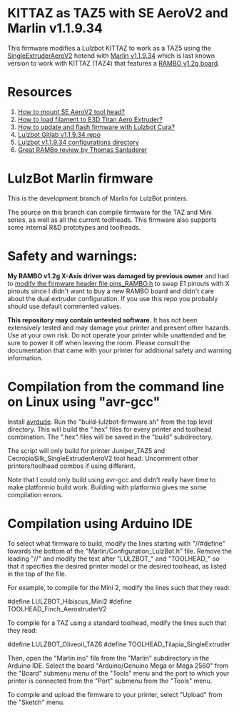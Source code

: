 # KITTAZ as TAZ5 with SE AeroV2 and Marlin v1.1.9.34

This firmware modifies a Lulzbot KITTAZ to work as a TAZ5 using the [SingleExtruderAeroV2](https://lulzbot.com/store/lulzbot-se-tool-head-nickel-plated-copper-0-5-mm-kt-cp0136?ref=KT-CP0136#product-description) hotend with [Marlin v1.1.9.34](https://download.lulzbot.com/Software/Marlin/1.1.9.34/) which is last known version to work with KITTAZ (TAZ4) that features a [RAMBO v1.2g board](https://reprap.org/wiki/Rambo_v1.2).

# Resources

1. [How to mount SE AeroV2 tool head?](https://ohai.lulzbot.com/project/mount-adapter-installation-instructions-taz56/)
2. [How to load filament to E3D Titan Aero Extruder?](https://www.youtube.com/watch?v=Etjmb84w3YU&ab_channel=IT-Works3D)
3. [How to update and flash firmware with Lulzbot Cura?](https://ohai.lulzbot.com/project/flashing-firmware-through-cura-3620/firmware-flashing/)
4. [Lulzbot Gitlab v1.1.9.34 repo](https://gitlab.com/lulzbot3d/marlin/-/tree/5f9c029d153c3cac2728ecbb04a5d45b27810733/)
5. [Lulzbot v1.1.9.34 configurations directory](https://download.lulzbot.com/Software/Marlin/1.1.9.34/)
6. [Great RAMBo review by Thomas Sanladerer](https://www.youtube.com/watch?v=6PHExxK8lLg&t=261s&ab_channel=ThomasSanladerer)


# LulzBot Marlin firmware

This is the development branch of Marlin for LulzBot printers.

The source on this branch can compile firmware for the TAZ and Mini series, as well as all the current toolheads. This firmware also supports some internal R&D prototypes and toolheads.

# Safety and warnings:

**My RAMBO v1.2g X-Axis driver was damaged by previous owner** and had to [modify the firmware header file pins_RAMBO.h](https://3dprinting.stackexchange.com/questions/3925/how-to-switch-motor-outputs-and-use-e1-as-x-in-marlin-firmware) to swap E1 pinouts with X pinouts since I didn't want to buy a new RAMBO board and didn't care about the dual extruder configuration. If you use this repo you probably should use default commented values.

**This repository may contain untested software.** It has not been extensively tested and may damage your printer and present other hazards. Use at your own risk. Do not operate your printer while unattended and be sure to power it off when leaving the room. Please consult the documentation that came with your printer for additional safety and warning information.

# Compilation from the command line on Linux using "avr-gcc"

Install [avrdude](https://web.engr.oregonstate.edu/~traylor/ece473/webpages/ubuntu_install.html). Run the "build-lulzbot-firmware.sh" from the top level directory. This will build the ".hex" files for every printer and toolhead combination. The ".hex" files will be saved in the "build" subdirectory. 

The script will only build for printer Juniper_TAZ5 and CecropiaSilk_SingleExtruderAeroV2 tool head. Uncomment other printers/toolhead combos if using different.

Note that I could only build using avr-gcc and didn't really have time to make platformio build work. Building with platformio gives me some compilation errors.

# Compilation using Arduino IDE

To select what firmware to build, modify the lines starting with "//#define" towards the bottom of the "Marlin/Configuration_LulzBot.h" file. Remove the leading "//" and modify the text after "LULZBOT_" and "TOOLHEAD_" so that it specifies the desired printer model or the desired toolhead, as listed in the top of the file.

For example, to compile for the Mini 2, modify the lines such that they read:

  #define LULZBOT_Hibiscus_Mini2
  #define TOOLHEAD_Finch_AerostruderV2

To compile for a TAZ using a standard toolhead, modify the lines such that they read:

  #define LULZBOT_Oliveoil_TAZ6
  #define TOOLHEAD_Tilapia_SingleExtruder

Then, open the "Marlin.ino" file from the "Marlin" subdirectory in the Arduino IDE. Select the board "Arduino/Genuino Mega or Mega 2560" from the "Board" submenu menu of the "Tools" menu and the port to which your printer is connected from the "Port" submenu from the "Tools" menu.

To compile and upload the firmware to your printer, select "Upload" from the "Sketch" menu.
